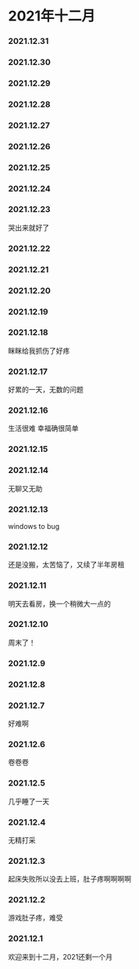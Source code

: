 # 2021年十二月
### 2021.12.31
### 2021.12.30
### 2021.12.29
### 2021.12.28
### 2021.12.27
### 2021.12.26
### 2021.12.25
### 2021.12.24
### 2021.12.23
哭出来就好了
### 2021.12.22
### 2021.12.21
### 2021.12.20
### 2021.12.19
### 2021.12.18
眯眯给我抓伤了好疼
### 2021.12.17
好累的一天，无数的问题
### 2021.12.16
生活很难 幸福确很简单
### 2021.12.15
### 2021.12.14
无聊又无助
### 2021.12.13
windows to bug 
### 2021.12.12
还是没搬，太苦恼了，又续了半年房租
### 2021.12.11
明天去看房，换一个稍微大一点的
### 2021.12.10
周末了！
### 2021.12.9
### 2021.12.8
### 2021.12.7
好难啊
### 2021.12.6
卷卷卷
### 2021.12.5
几乎睡了一天
### 2021.12.4
无精打采
### 2021.12.3
起床失败所以没去上班，肚子疼啊啊啊啊
### 2021.12.2
游戏肚子疼，难受
### 2021.12.1
欢迎来到十二月，2021还剩一个月
